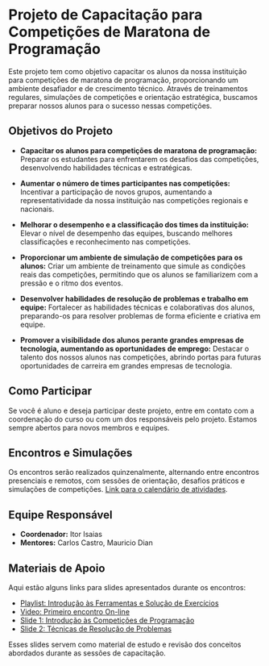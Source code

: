 # Projeto de Capacitação para Competições de Maratona de Programação

Este projeto tem como objetivo capacitar os alunos da nossa instituição para competições de maratona de programação, proporcionando um ambiente desafiador e de crescimento técnico. Através de treinamentos regulares, simulações de competições e orientação estratégica, buscamos preparar nossos alunos para o sucesso nessas competições.

## Objetivos do Projeto

- **Capacitar os alunos para competições de maratona de programação:** Preparar os estudantes para enfrentarem os desafios das competições, desenvolvendo habilidades técnicas e estratégicas.
  
- **Aumentar o número de times participantes nas competições:** Incentivar a participação de novos grupos, aumentando a representatividade da nossa instituição nas competições regionais e nacionais.

- **Melhorar o desempenho e a classificação dos times da instituição:** Elevar o nível de desempenho das equipes, buscando melhores classificações e reconhecimento nas competições.

- **Proporcionar um ambiente de simulação de competições para os alunos:** Criar um ambiente de treinamento que simule as condições reais das competições, permitindo que os alunos se familiarizem com a pressão e o ritmo dos eventos.

- **Desenvolver habilidades de resolução de problemas e trabalho em equipe:** Fortalecer as habilidades técnicas e colaborativas dos alunos, preparando-os para resolver problemas de forma eficiente e criativa em equipe.

- **Promover a visibilidade dos alunos perante grandes empresas de tecnologia, aumentando as oportunidades de emprego:** Destacar o talento dos nossos alunos nas competições, abrindo portas para futuras oportunidades de carreira em grandes empresas de tecnologia.

## Como Participar

Se você é aluno e deseja participar deste projeto, entre em contato com a coordenação do curso ou com um dos responsáveis pelo projeto. Estamos sempre abertos para novos membros e equipes.

## Encontros e Simulações

Os encontros serão realizados quinzenalmente, alternando entre encontros presenciais e remotos, com sessões de orientação, desafios práticos e simulações de competições. [Link para o calendário de atividades](./Calendario/2024.md).

## Equipe Responsável

- **Coordenador:** Itor Isaias
- **Mentores:** Carlos Castro, Mauricio Dian

## Materiais de Apoio

Aqui estão alguns links para slides apresentados durante os encontros:

- [Playlist: Introdução às Ferramentas e Solução de Exercícios](https://youtube.com/playlist?list=PLhG73Yelerducqws4A2xHJSPUJImbo9ye&si=UxlZFEYtP1KuYtlp)
- [Video: Primeiro encontro On-line](https://youtu.be/l4ob20hEIWc?si=Pzz0l5pXydVRameH)
- [Slide 1: Introdução às Competições de Programação](https://itorisaias.github.io/interfatecs/01)
- [Slide 2: Técnicas de Resolução de Problemas](https://itorisaias.github.io/interfatecs/02)

<!-- - [Slide 3: Estratégias para Competição em Equipe](#link-do-slide-3) -->

Esses slides servem como material de estudo e revisão dos conceitos abordados durante as sessões de capacitação.
